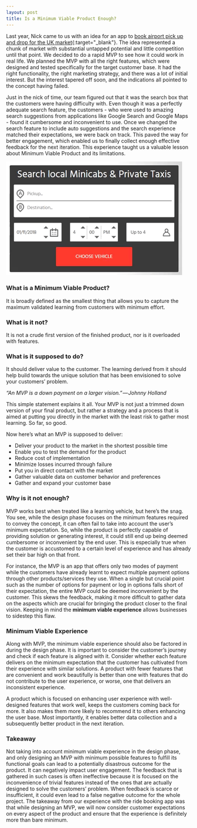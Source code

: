 ```yaml
---
layout: post
title: Is a Minimum Viable Product Enough?
---
```

Last year, Nick came to us with an idea for an app to [book airport pick up and drop for the UK market](https://www.1taxi.co "1Taxi"){:target="_blank"}. The idea represented a chunk of market with substantial untapped potential and little competition until that point. We decided to do a rapid MVP to see how it could work in real life. We planned the MVP with all the right features, which were designed and tested specifically for the target customer base. It had the right functionality, the right marketing strategy, and there was a lot of initial interest. But the interest tapered off soon, and the indications all pointed to the concept having failed.

Just in the nick of time, our team figured out that it was the search box that the customers were having difficulty with. Even though it was a perfectly adequate search feature, the customers - who were used to amazing search suggestions from applications like Google Search and Google Maps - found it cumbersome and inconvenient to use. Once we changed the search feature to include auto suggestions and the search experience matched their expectations, we were back on track. This paved the way for better engagement, which enabled us to finally collect enough effective feedback for the next iteration. This experience taught us a valuable lesson about Minimum Viable Product and its limitations.

![1Taxi Address Suggestion](/images/1taxi-google-address-suggestion.gif "1Taxi")

### What is a Minimum Viable Product?
It is broadly defined as the smallest thing that allows you to capture the maximum validated learning from customers with minimum effort.
### What is it not?
It is not a crude first version of the finished product, nor is it overloaded with features.
### What is it supposed to do?
It should deliver value to the customer. The learning derived from it should help build towards the unique solution that has been envisioned to solve your customers’ problem.



*“An MVP is a down payment on a larger vision.” — Johnny Holland*



This simple statement explains it all. Your MVP is not just a trimmed down version of your final product, but rather a strategy and a process that is aimed at putting you directly in the market with the least risk to gather most learning. So far, so good. 

Now here’s what an MVP is supposed to deliver:

- Deliver your product to the market in the shortest possible time
- Enable you to test the demand for the product
- Reduce cost of implementation
- Minimize losses incurred through failure 
- Put you in direct contact with the market
- Gather valuable data on customer behavior and preferences
- Gather and expand your customer base

### Why is it not enough?
MVP works best when treated like a learning vehicle, but here’s the snag. You see, while the design phase focuses on the minimum features required to convey the concept, it can often fail to take into account the user’s minimum expectation. So, while the product is perfectly capable of providing solution or generating interest, it could still end up being deemed cumbersome or inconvenient by the end user. This is especially true when the customer is accustomed to a certain level of experience and has already set their bar high on that front.

For instance, the MVP is an app that offers only two modes of payment while the customers have already learnt to expect multiple payment options through other products/services they use. When a single but crucial point such as the number of options for payment or log in options falls short of their expectation, the entire MVP could be deemed inconvenient by the customer. This skews the feedback, making it more difficult to gather data on the aspects which are crucial for bringing the product closer to the final vision. Keeping in mind the **minimum viable experience** allows businesses to sidestep this flaw.

### Minimum Viable Experience
Along with MVP, the minimum viable experience should also be factored in during the design phase. It is important to consider the customer’s journey and check if each feature is aligned with it. Consider whether each feature delivers on the minimum expectation that the customer has cultivated from their experience with similar solutions. A product with fewer features that are convenient and work beautifully is better than one with features that do not contribute to the user experience, or worse, one that delivers an inconsistent experience.

A product which is focused on enhancing user experience with well-designed features that work well, keeps the customers coming back for more. It also makes them more likely to recommend it to others enhancing the user base. Most importantly, it enables better data collection and a subsequently better product in the next iteration.

### Takeaway    
Not taking into account minimum viable experience in the design phase, and only designing an MVP with minimum possible features to fulfill its functional goals can lead to a potentially disastrous outcome for the product. It can negatively impact user engagement. The feedback that is gathered in such cases is often ineffective because it is focused on the inconvenience of trivial features instead of the ones that are actually designed to solve the customers’ problem. When feedback is scarce or insufficient, it could even lead to a false negative outcome for the whole project. The takeaway from our experience with the ride booking app was that while designing an MVP, we will now consider customer expectations on every aspect of the product and ensure that the experience is definitely more than bare minimum.

